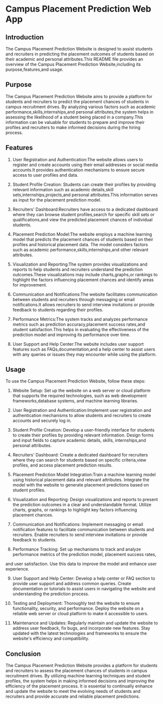 # Campus Placement Prediction Web App

## Introduction
The Campus Placement Prediction Website is designed to assist students and recruiters in predicting the placement outcomes of students based on their academic and personal attributes.This README file provides an overview of the Campus Placement Prediction Website,including its purpose,features,and usage.

## Purpose
The Campus Placement Prediction Website aims to provide a platform for students and recruiters to predict the placement chances of students in campus recruitment drives. By analyzing various factors such as academic performance,skills,internships,and personal attributes,the system helps in assessing the likelihood of a student being placed in a company.This information can be valuable for students to prepare and improve their profiles and recruiters to make informed decisions during the hiring process.

## Features
1. User Registration and Authentication:The website allows users to register and create accounts using their email addresses or social media accounts.It provides authentication mechanisms to ensure secure access to user profiles and data.

2. Student Profile Creation: Students can create their profiles by providing relevant information such as academic details,skill sets,internships,projects,and personal attributes.This information serves as input for the placement prediction model.

3. Recruiters' Dashboard:Recruiters have access to a dedicated dashboard where they can browse student profiles,search for specific skill sets or qualifications,and view the predicted placement chances of individual students.

4. Placement Prediction Model:The website employs a machine learning model that predicts the placement chances of students based on their profiles and historical placement data. The model considers factors such as academic performance,skills,internships,and other relevant attributes.

5. Visualization and Reporting:The system provides visualizations and reports to help students and recruiters understand the prediction outcomes.These visualizations may include charts,graphs,or rankings to highlight the factors influencing placement chances and identify areas for improvement.

6. Communication and Notifications:The website facilitates communication between students and recruiters through messaging or email notifications.It allows recruiters to send interview invitations or provide feedback to students regarding their profiles.

7. Performance Metrics:The system tracks and analyzes performance metrics such as prediction accuracy,placement success rates,and student satisfaction.This helps in evaluating the effectiveness of the prediction model and improving its performance over time.

8. User Support and Help Center:The website includes user support features such as FAQs,documentation,and a help center to assist users with any queries or issues they may encounter while using the platform.

## Usage
To use the Campus Placement Prediction Website, follow these steps:

1. Website Setup: Set up the website on a web server or cloud platform that supports the required technologies, such as web development frameworks,database systems, and machine learning libraries.

2. User Registration and Authentication:Implement user registration and authentication mechanisms to allow students and recruiters to create accounts and securely log in.

3. Student Profile Creation: Develop a user-friendly interface for students to create their profiles by providing relevant information. Design forms and input fields to capture academic details, skills, internships,and personal attributes.

4. Recruiters' Dashboard: Create a dedicated dashboard for recruiters where they can search for students based on specific criteria,view profiles, and access placement prediction results.

5. Placement Prediction Model Integration:Train a machine learning model using historical placement data and relevant attributes. Integrate the model with the website to generate placement predictions based on student profiles.

6. Visualization and Reporting: Design visualizations and reports to present the prediction outcomes in a clear and understandable format. Utilize charts, graphs, or rankings to highlight key factors influencing placement chances.

7. Communication and Notifications: Implement messaging or email notification features to facilitate communication between students and recruiters. Enable recruiters to send interview invitations or provide feedback to students.

8. Performance Tracking: Set up mechanisms to track and analyze performance metrics of the prediction model, placement success rates,

 and user satisfaction. Use this data to improve the model and enhance user experience.

9. User Support and Help Center: Develop a help center or FAQ section to provide user support and address common queries. Create documentation or tutorials to assist users in navigating the website and understanding the prediction process.

10. Testing and Deployment: Thoroughly test the website to ensure functionality, security, and performance. Deploy the website on a reliable web server or cloud platform to make it accessible to users.

11. Maintenance and Updates: Regularly maintain and update the website to address user feedback, fix bugs, and incorporate new features. Stay updated with the latest technologies and frameworks to ensure the website's efficiency and compatibility.

## Conclusion
The Campus Placement Prediction Website provides a platform for students and recruiters to assess the placement chances of students in campus recruitment drives. By utilizing machine learning techniques and student profiles, the system helps in making informed decisions and improving the efficiency of the placement process. It is essential to continually enhance and update the website to meet the evolving needs of students and recruiters and provide accurate and reliable placement predictions.
